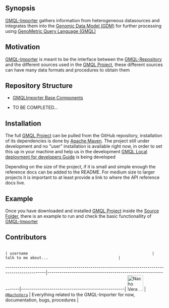 ## Synopsis

[GMQL-Importer](https://github.com/DEIB-GECO/GMQL-Importer) gathers information from heterogeneous datasources and integrates them into the [Genomic Data Model (GDM)](http://www.sciencedirect.com/science/article/pii/S1046202316303012) for further processing using [GenoMetric Query Language (GMQL)](http://www.bioinformatics.deib.polimi.it/genomic_computing/)

## Motivation

[GMQL-Importer](https://github.com/DEIB-GECO/GMQL-Importer) is meant to be the interface between the [GMQL-Repository](https://github.com/akaitoua/GMQL/tree/master/GMQL-Repository) and the different sources used in the [GMQL Project](https://github.com/akaitoua/GMQL), these different sources can have many data formats and procedures to obtain them

## Repository Structure

  * [GMQLImporter Base Components](https://github.com/akaitoua/GMQL/tree/master/GMQL-Importer/src/main/scala/it/polimi/genomics/importer/GMQLImporter)

  * TO BE COMPLETED...

## Installation

The full [GMQL Project](https://github.com/DEIB-GECO/GMQL) can be pulled from the GitHub repository, installation of its dependencies is done by [Apache Maven](https://maven.apache.org/).
The project still under development and no "user" installation is available right now, in order to set this up in your machine and help us in the development [GMQL Local deployment for developers Guide](https://docs.google.com/document/d/14ZnvL7vMJHZY5sNy3lcP-HidlCdxcLPfIwCD2nBAxvc/edit?usp=sharing) is being developed

[//]: # (## API Reference)

Depending on the size of the project, if it is small and simple enough the reference docs can be added to the README. For medium size to larger projects it is important to at least provide a link to where the API reference docs live.

## Example

Once you have downloaded and installed [GMQL Project](https://github.com/akaitoua/GMQL) inside the [Source Folder](https://github.com/akaitoua/GMQL/tree/master/GMQL-Importer/src/main/scala), there is an example to run and check the basic functionallity of [GMQL-Importer](https://github.com/akaitoua/GMQL/new/master/GMQL-Importer)


## Contributors
                                                                                                  | username                                                       | talk to me about...                               |
--------------------------------------------------------------------------------------------------|----------------------------------------------------------------|---------------------------------------------------|
 <img src="https://avatars.githubusercontent.com/nachodox"      height="50px" title="Nacho Vera"/>        | [`@NachoVera`](https://github.com/nachodox)           | Everything related to the GMQL-Importer for now, documentation, bugs, procedures |
